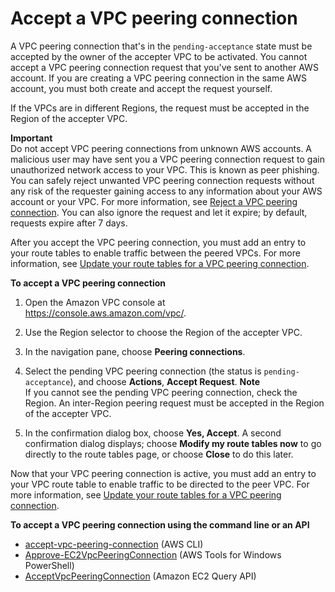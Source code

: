 # Accept a VPC peering connection<a name="accept-vpc-peering-connection"></a>

A VPC peering connection that's in the `pending-acceptance` state must be accepted by the owner of the accepter VPC to be activated\. You cannot accept a VPC peering connection request that you've sent to another AWS account\. If you are creating a VPC peering connection in the same AWS account, you must both create and accept the request yourself\. 

If the VPCs are in different Regions, the request must be accepted in the Region of the accepter VPC\.

**Important**  
Do not accept VPC peering connections from unknown AWS accounts\. A malicious user may have sent you a VPC peering connection request to gain unauthorized network access to your VPC\. This is known as peer phishing\. You can safely reject unwanted VPC peering connection requests without any risk of the requester gaining access to any information about your AWS account or your VPC\. For more information, see [Reject a VPC peering connection](reject-vpc-peering-connection.md)\. You can also ignore the request and let it expire; by default, requests expire after 7 days\.

After you accept the VPC peering connection, you must add an entry to your route tables to enable traffic between the peered VPCs\. For more information, see [Update your route tables for a VPC peering connection](vpc-peering-routing.md)\.

**To accept a VPC peering connection**

1. Open the Amazon VPC console at [https://console\.aws\.amazon\.com/vpc/](https://console.aws.amazon.com/vpc/)\.

1. Use the Region selector to choose the Region of the accepter VPC\.

1. In the navigation pane, choose **Peering connections**\. 

1. Select the pending VPC peering connection \(the status is `pending-acceptance`\), and choose **Actions**, **Accept Request**\.
**Note**  
If you cannot see the pending VPC peering connection, check the Region\. An inter\-Region peering request must be accepted in the Region of the accepter VPC\.

1. In the confirmation dialog box, choose **Yes, Accept**\. A second confirmation dialog displays; choose **Modify my route tables now** to go directly to the route tables page, or choose **Close** to do this later\.

Now that your VPC peering connection is active, you must add an entry to your VPC route table to enable traffic to be directed to the peer VPC\. For more information, see [Update your route tables for a VPC peering connection](vpc-peering-routing.md)\.

**To accept a VPC peering connection using the command line or an API**
+ [accept\-vpc\-peering\-connection](https://docs.aws.amazon.com/cli/latest/reference/ec2/accept-vpc-peering-connection.html) \(AWS CLI\)
+ [Approve\-EC2VpcPeeringConnection](https://docs.aws.amazon.com/powershell/latest/reference/items/Approve-EC2VpcPeeringConnection.html) \(AWS Tools for Windows PowerShell\)
+ [AcceptVpcPeeringConnection](https://docs.aws.amazon.com/AWSEC2/latest/APIReference/ApiReference-query-AcceptVpcPeeringConnection.html) \(Amazon EC2 Query API\)